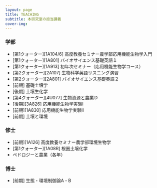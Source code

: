 ```yaml
---
layout: page
title: TEACHING
subtitle: 本研究室の担当講義
cover-img: 
---
```

### 学部

* [第1クォーター][1A104/6] 高度教養セミナー農学部応用機能生物学入門
* [第1クォーター][1A801] バイオサイエンス基礎英語１
* [第1クォーター][1A913] 初年次セミナー（応用機能生物学コース）
* [第2クォーター][2A107] 生物科学英語リスニング演習
* [第2クォーター][2A801] バイオサイエンス基礎英語２
* [前期] 基礎土壌学
* [後期] 土壌生化学
* [第4クォーター][4U077] 生物資源と農業Ｄ
* [後期][3A826] 応用機能生物学実験Ⅰ
* [前期][1A830] 応用機能生物学実験Ⅱ
* [前期] 土壌と環境

### 修士

* [前期][1A126] 高度教養セミナー農学部環境生物学
* [第1クォーター][1A08R] 根圏土壌化学
* ペドロジーと農業（各年）

### 博士

* [前期] 生態・環境制御論A・B
